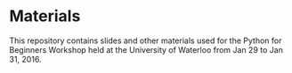 # Materials

This repository contains slides and other materials used for the Python for
Beginners Workshop held at the University of Waterloo from Jan 29 to Jan 31,
2016.

